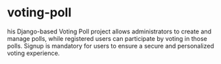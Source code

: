 # voting-poll
his Django-based Voting Poll project allows administrators to create and manage polls, while registered users can participate by voting in those polls. Signup is mandatory for users to ensure a secure and personalized voting experience.
